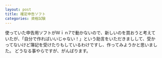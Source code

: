 ```yaml
---
layout: post
title: 確定申告ソフト
categories: 資格試験
---
```


使っていた申告用ソフトがＷｉｎ7で動かないので、新しいのを買おうと考えていたが、「自分で作ればいいじゃない！」という助言をいただきましして、受かってないけど簿記を受けたりもしているわけですし、作ってみようかと思いました。
どうなる事やらですが、がんばります。

